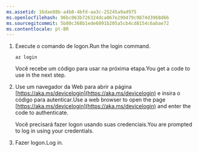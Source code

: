 ```yaml
---
ms.assetid: 16dae88b-a4b8-4bfd-aa3c-25245a9ad975
ms.openlocfilehash: 96bc063b726324dca067e299479c9874d3968d66
ms.sourcegitcommit: 5b80c368b1ede6091b205a5cb4cd8154c6abae72
ms.contentlocale: pt-BR
---
```

1. <span data-ttu-id="4df23-101">Execute o comando de logon.</span><span class="sxs-lookup"><span data-stu-id="4df23-101">Run the login command.</span></span>

    ```azurecli
    az login
    ```

   <span data-ttu-id="4df23-102">Você recebe um código para usar na próxima etapa.</span><span class="sxs-lookup"><span data-stu-id="4df23-102">You get a code to use in the next step.</span></span> 

1. <span data-ttu-id="4df23-103">Use um navegador da Web para abrir a página [https://aka.ms/devicelogin](https://aka.ms/devicelogin)
    e insira o código para autenticar.</span><span class="sxs-lookup"><span data-stu-id="4df23-103">Use a web browser to open the page [https://aka.ms/devicelogin](https://aka.ms/devicelogin)
 and enter the code to authenticate.</span></span>

    <span data-ttu-id="4df23-104">Você precisará fazer logon usando suas credenciais.</span><span class="sxs-lookup"><span data-stu-id="4df23-104">You are prompted to log in using your credentials.</span></span>

1. <span data-ttu-id="4df23-105">Fazer logon.</span><span class="sxs-lookup"><span data-stu-id="4df23-105">Log in.</span></span>
 
